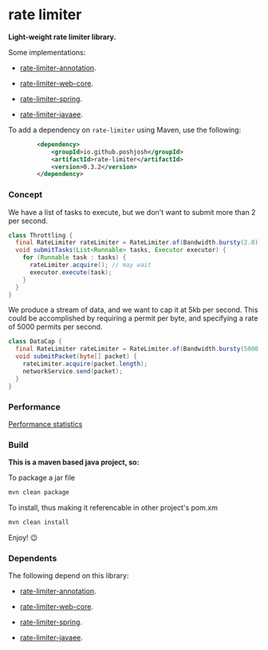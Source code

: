 # rate limiter

__Light-weight rate limiter library.__

Some implementations:

- [rate-limiter-annotation](https://github.com/poshjosh/rate-limiter-annotation).

- [rate-limiter-web-core](https://github.com/poshjosh/rate-limiter-web-core).

- [rate-limiter-spring](https://github.com/poshjosh/rate-limiter-spring).

- [rate-limiter-javaee](https://github.com/poshjosh/rate-limiter-javaee).

To add a dependency on `rate-limiter` using Maven, use the following:

```xml
        <dependency>
            <groupId>io.github.poshjosh</groupId>
            <artifactId>rate-limiter</artifactId>
            <version>0.3.2</version>
        </dependency>
```

### Concept

We have a list of tasks to execute, but we don't want to submit more than 2 per second.

```java
class Throttling {
  final RateLimiter rateLimiter = RateLimiter.of(Bandwidth.bursty(2.0)); // 2 permits per second
  void submitTasks(List<Runnable> tasks, Executor executor) {
    for (Runnable task : tasks) {
      rateLimiter.acquire(); // may wait
      executor.execute(task);
    }
  }
}
```

We produce a stream of data, and we want to cap it at 5kb per second. This could be accomplished 
by requiring a permit per byte, and specifying a rate of 5000 permits per second.

```java
class DataCap {
  final RateLimiter rateLimiter = RateLimiter.of(Bandwidth.bursty(5000.0)); // 5000 permits per second
  void submitPacket(byte[] packet) {
    rateLimiter.acquire(packet.length);
    networkService.send(packet);
  }
}
```

### Performance

[Performance statistics](docs/PERFORMANCE.md)

### Build

__This is a maven based java project, so:__

To package a jar file

```sh
mvn clean package
```

To install, thus making it referencable in other project's pom.xm

```sh
mvn clean install
```

Enjoy! :wink:

### Dependents

The following depend on this library:

- [rate-limiter-annotation](https://github.com/poshjosh/rate-limiter-annotation).

- [rate-limiter-web-core](https://github.com/poshjosh/rate-limiter-web-core).

- [rate-limiter-spring](https://github.com/poshjosh/rate-limiter-spring).

- [rate-limiter-javaee](https://github.com/poshjosh/rate-limiter-javaee).
